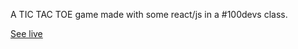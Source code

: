 <p>A TIC TAC TOE game made with some react/js in a #100devs class.</p>

[See live](https://angra974.github.io/100devs-tictactooe/)
